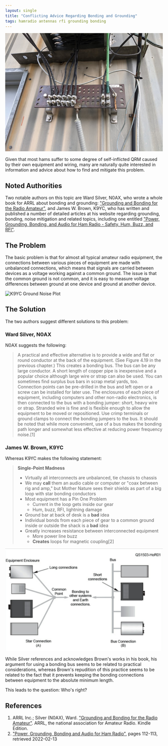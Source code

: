 ```yaml
---
layout: single
title: "Conflicting Advice Regarding Bonding and Grounding"
tags: hamradio antennas rfi grounding bonding
---
```


![Electrical grounding](/assets/img/grounding.jpg "Electrical grounding")

Given that most hams suffer to some degree of self-inflicted QRM
caused by their own equipment and wiring, many are naturally quite
interested in information and advice about how to find and mitigate
this problem.

## Noted Authorities

Two notable authors on this topic are Ward Silver, N0AX, who wrote a
whole book for ARRL about bonding and grounding: ["Grounding and
Bonding for the Radio Amateur"](https://www.arrl.org/shop/Grounding-and-Bonding-for-the-Radio-Amateur-2nd-Edition/),
and James W. Brown, K9YC, who has written and published a number of
detailed articles at his website regarding grounding, bonding, noise
mitigation and related topics, including one entitled ["Power,
Grounding, Bonding, and Audio for Ham Radio - Safety, Hum, Buzz, and
RFI"](http://k9yc.com/GroundingAndAudio.pdf).

## The Problem

The basic problem is that for almost all typical amateur radio
equipment, the connections between various pieces of equipment are
made with unbalanced connections, which means that signals are carried
between devices as a voltage working against a common ground. The
issue is that the common ground is not common, and it is easy to
measure voltage differences between ground at one device and ground at
another device.

![K9YC Ground Noise Plot](/assets/img/K9YCGroundNoise.png "Typical Noise Spectrum on \"Ground\"")

## The Solution

The two authors suggest different solutions to this problem:

### Ward Silver, N0AX

N0AX suggests the following:

> A practical and effective alternative is to provide a wide and flat or
> round conductor at the back of the equipment. (See Figure 4.19 in the
> previous chapter.) This creates a bonding bus. The bus can be any
> large conductor. A short length of copper pipe is inexpensive and a
> popular choice although large wire or strap can also be used. You can
> sometimes find surplus bus bars in scrap metal yards, too. Connection
> points can be pre-drilled in the bus and left open or a screw can be
> installed for later use.
> The enclosures of each piece of equipment, including computers and
> other non-radio electronics, is then connected to the bus with a
> bonding jumper: short, heavy wire or strap. Stranded wire is fine and
> is flexible enough to allow the equipment to be moved or
> repositioned. Use crimp terminals or ground clamps to connect the
> bonding jumpers to the bus. It should be noted that while more
> convenient, use of a bus makes the bonding path longer and somewhat
> less effective at reducing power frequency noise.[1]

### James W. Brown, K9YC

Whereas K9YC makes the following statement:

> **Single-Point Madness**
> - Virtually all interconnects are unbalanced, tie chassis to chassis
> - We may **call** them an audio cable or computer or "coax between rig
>   and amp," but Mother Nature sees their shields as part of a big loop
>   with star bonding conductors
> - Most equipment has a Pin One Problem
>     - Current in the loop gets inside our gear
>     - Hum, buzz, RFI, lightning damage
> - Ground bar at back of desk is a **bad** idea
> - Individual bonds from each piece of gear to a common ground inside
>   or outside the shack is a **bad** idea
> - Greatly increases resistance between interconnected equipment
>     - More power line buzz
>     - **Creates** loops for magnetic coupling[2]

![N0AX Ground Topologies](/assets/img/SilverGroundTopologies.png "Should I use a star or bus connection?")

While Silver references and acknowledges Brown's works in his book,
his argument for using a bonding bus seems to be related to practical
considerations, whereas Brown's repudition of this practice seems to
be related to the fact that it prevents keeping the bonding
connections between equipment to the absolute minimum length.

This leads to the question: Who's right?

## References

1. ARRL Inc.; Silver (N0AX), Ward. ["Grounding and Bonding for the Radio Amateur"](https://www.arrl.org/shop/Grounding-and-Bonding-for-the-Radio-Amateur-2nd-Edition/). ARRL, the national association for Amateur Radio. Kindle Edition.
2. ["Power, Grounding, Bonding and Audio for Ham Radio"](http://k9yc.com/GroundingAndAudio.pdf), pages 112-113, retrieved 2022-02-13
